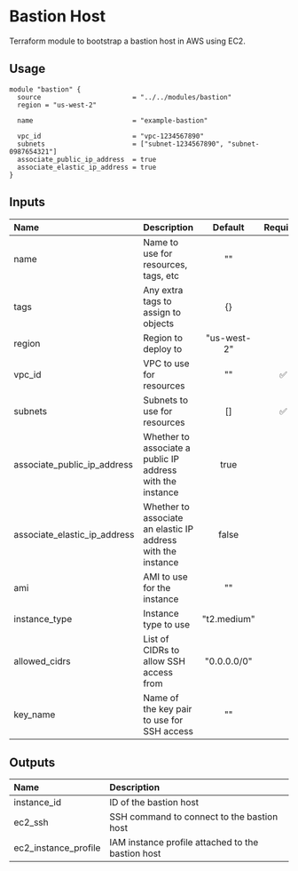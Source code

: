 # Bastion Host

Terraform module to bootstrap a bastion host in AWS using EC2.

## Usage

```hcl
module "bastion" {
  source                       = "../../modules/bastion"
  region = "us-west-2"

  name                         = "example-bastion"

  vpc_id                       = "vpc-1234567890"
  subnets                      = ["subnet-1234567890", "subnet-0987654321"]
  associate_public_ip_address  = true
  associate_elastic_ip_address = true
}
```

## Inputs

| Name                         | Description                                                  |   Default   | Required |
| :--------------------------- | :----------------------------------------------------------- | :---------: | :------: |
| name                         | Name to use for resources, tags, etc                         |     ""      |          |
| tags                         | Any extra tags to assign to objects                          |     {}      |          |
| region                       | Region to deploy to                                          | "us-west-2" |          |
| vpc_id                       | VPC to use for resources                                     |     ""      |    ✅    |
| subnets                      | Subnets to use for resources                                 |     []      |    ✅    |
| associate_public_ip_address  | Whether to associate a public IP address with the instance   |    true     |          |
| associate_elastic_ip_address | Whether to associate an elastic IP address with the instance |    false    |          |
| ami                          | AMI to use for the instance                                  |     ""      |          |
| instance_type                | Instance type to use                                         | "t2.medium" |          |
| allowed_cidrs                | List of CIDRs to allow SSH access from                       | "0.0.0.0/0" |          |
| key_name                     | Name of the key pair to use for SSH access                   |     ""      |          |

## Outputs

| Name                 | Description                                       |
| :------------------- | :------------------------------------------------ |
| instance_id          | ID of the bastion host                            |
| ec2_ssh              | SSH command to connect to the bastion host        |
| ec2_instance_profile | IAM instance profile attached to the bastion host |
